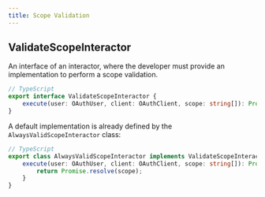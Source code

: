 ```yaml
---
title: Scope Validation
---
```


## ValidateScopeInteractor

An interface of an interactor, where the developer must provide an implementation to perform a scope validation.

```typescript
// TypeScript
export interface ValidateScopeInteractor {
    execute(user: OAuthUser, client: OAuthClient, scope: string[]): Promise<string[]>;
}
```

A default implementation is already defined by the `AlwaysValidScopeInteractor` class:

```typescript
// TypeScript
export class AlwaysValidScopeInteractor implements ValidateScopeInteractor {
    execute(user: OAuthUser, client: OAuthClient, scope: string[]): Promise<string[]> {
        return Promise.resolve(scope);
    }
}
```
